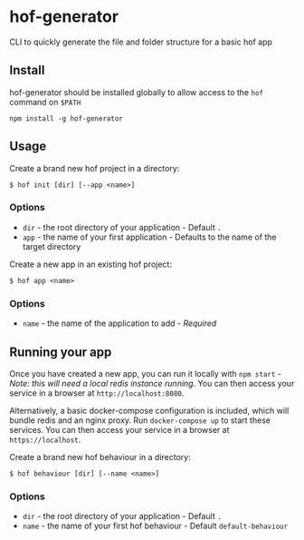 # hof-generator
CLI to quickly generate the file and folder structure for a basic hof app

## Install

hof-generator should be installed globally to allow access to the `hof` command on `$PATH`

```
npm install -g hof-generator
```

## Usage

Create a brand new hof project in a directory:

```
$ hof init [dir] [--app <name>]
```

### Options

* `dir` - the root directory of your application - Default `.`
* `app` - the name of your first application - Defaults to the name of the target directory

Create a new app in an existing hof project:

```
$ hof app <name>
```

### Options

* `name` - the name of the application to add - *Required*

## Running your app

Once you have created a new app, you can run it locally with `npm start` - *Note: this will need a local redis instance running*. You can then access your service in a browser at `http://localhost:8080`.

Alternatively, a basic docker-compose configuration is included, which will bundle redis and an nginx proxy. Run `docker-compose up` to start these services. You can then access your service in a browser at `https://localhost`.

Create a brand new hof behaviour in a directory:

```
$ hof behaviour [dir] [--name <name>]
```

### Options

* `dir` - the root directory of your application - Default `.`
* `name` - the name of your first hof behaviour - Default `default-behaviour`
